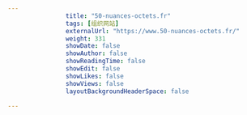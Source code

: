 ---
                title: "50-nuances-octets.fr"
                tags: [组织网站]
                externalUrl: "https://www.50-nuances-octets.fr/"
                weight: 331
                showDate: false
                showAuthor: false
                showReadingTime: false
                showEdit: false
                showLikes: false
                showViews: false
                layoutBackgroundHeaderSpace: false
                ---

